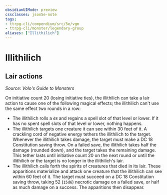 ```yaml
---
obsidianUIMode: preview
cssclasses: json5e-note
tags:
- ttrpg-cli/compendium/src/5e/vgm
- ttrpg-cli/monster/legendary-group
aliases: ["Illithilich"]
---
```

# Illithilich

## Lair actions
_Source: Volo's Guide to Monsters_

On initiative count 20 (losing initiative ties), the illithilich can take a lair action to cause one of the following magical effects; the illithilich can't use the same effect two rounds in a row:

- The illithilich rolls a `d8` and regains a spell slot of that level or lower. If it has no spent spell slots of that level or lower, nothing happens.  
- The illithilich targets one creature it can see within 30 feet of it. A crackling cord of negative energy tethers the illithilich to the target. Whenever the illithilich takes damage, the target must make a DC 18 Constitution saving throw. On a failed save, the illithilich takes half the damage (rounded down), and the target takes the remaining damage. This tether lasts until initiative count 20 on the next round or until the illithilich or the target is no longer in the illithilich's lair.  
- The illithilich calls forth the spirits of creatures that died in its lair. These apparitions materialize and attack one creature that the illithilich can see within 60 feet of it. The target must succeed on a DC 18 Constitution saving throw, taking 52 (`15d6`) necrotic damage on a failed save, or half as much damage on a success. The apparitions then disappear.